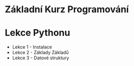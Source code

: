 # Základní Kurz Programování

# Lekce Pythonu

- Lekce 1 - Instalace
- Lekce 2 - Základy Základů
- Lekce 3 - Datové struktury